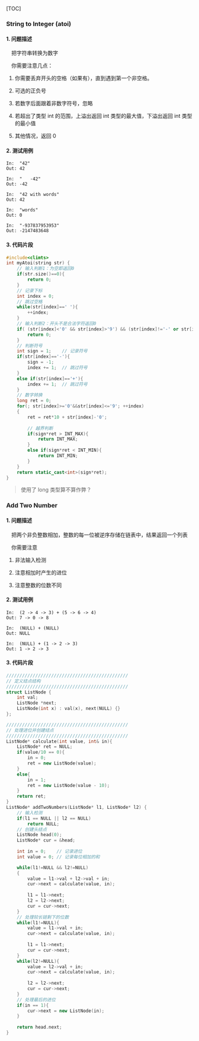 [TOC]

### String to Integer (atoi) ###

#### 1. 问题描述

&emsp;把字符串转换为数字

&emsp;你需要注意几点：

1. 你需要丢弃开头的空格（如果有），直到遇到第一个非空格。

2. 可选的正负号

3. 若数字后面跟着非数字符号，忽略

4. 若超出了类型 int 的范围，上溢出返回 int 类型的最大值，下溢出返回 int 类型的最小值

5. 其他情况，返回 0

#### 2. 测试用例

```
In:  "42"
Out: 42
```
```
In:  "   -42"
Out: -42
```
```
In:  "42 with words"
Out: 42
```
```
In:  "words"
Out: 0
```
```
In:  "-937837953953"
Out: -2147483648
```
#### 3. 代码片段

```C++
#include<climts>
int myAtoi(string str) {
    // 输入判断1：为空即返回0
    if(str.size()==0){
        return 0;
    }
    // 记录下标
    int index = 0;
    // 跳过空格
    while(str[index]==' '){
        ++index;
    }
    // 输入判断2：开头不是合法字符返回0
    if( (str[index]<'0' && str[index]>'9') && (str[index]!='-' or str[index]!='+') ){
        return 0;
    }
    // 判断符号
    int sign = 1;    // 记录符号
    if(str[index]=='-'){
        sign = -1;
        index += 1;  // 跳过符号
    }
    else if(str[index]=='+'){
        index += 1;  // 跳过符号
    }
    // 数字转换
    long ret = 0;
    for(; str[index]>='0'&&str[index]<='9'; ++index)
    {
        ret = ret*10 + str[index]-'0';
        
        // 越界判断
        if(sign*ret > INT_MAX){
            return INT_MAX;
        }
        else if(sign*ret < INT_MIN){
            return INT_MIN;
        }
    }
    return static_cast<int>(sign*ret);
}
```

> 使用了 long 类型算不算作弊？

### Add Two Number ####

#### 1. 问题描述

&emsp;把两个非负整数相加，整数的每一位被逆序存储在链表中，结果返回一个列表

&emsp;你需要注意

1. 非法输入检测

2. 注意相加时产生的进位

3. 注意整数的位数不同

#### 2. 测试用例

```
In:  (2 -> 4 -> 3) + (5 -> 6 -> 4)
Out: 7 -> 0 -> 8
```
```
In:  (NULL) + (NULL)
Out: NULL
```
```
In:  (NULL) + (1 -> 2 -> 3)
Out: 1 -> 2 -> 3
```

#### 3. 代码片段

```C++
//////////////////////////////////////////////
// 定义结点结构
//////////////////////////////////////////////
struct ListNode {
    int val;
    ListNode *next;
    ListNode(int x) : val(x), next(NULL) {}
};

//////////////////////////////////////////////
// 处理进位并创建结点
//////////////////////////////////////////////
ListNode* calculate(int value, int& in){
    ListNode* ret = NULL;
    if(value/10 == 0){
        in = 0;
        ret = new ListNode(value);
    }
    else{
        in = 1;
        ret = new ListNode(value - 10);
    }
    return ret;
}
ListNode* addTwoNumbers(ListNode* l1, ListNode* l2) {
    // 输入检测        
    if(l1 == NULL || l2 == NULL)
        return NULL;
    // 创建头结点 
    ListNode head(0);
    ListNode* cur = &head;
    
    int in = 0;    // 记录进位
    int value = 0; // 记录每位相加的和

    while(l1!=NULL && l2!=NULL)
    {
        value = l1->val + l2->val + in;
        cur->next = calculate(value, in);
        
        l1 = l1->next;
        l2 = l2->next;
        cur = cur->next;
    }
    // 处理较长链剩下的位数
    while(l1!=NULL){
        value = l1->val + in;
        cur->next = calculate(value, in);
        
        l1 = l1->next;
        cur = cur->next;
    }
    while(l2!=NULL){
        value = l2->val + in;
        cur->next = calculate(value, in);
        
        l2 = l2->next;
        cur = cur->next;
    }
    // 处理最后的进位
    if(in == 1){
        cur->next = new ListNode(in);
    }
    
    return head.next;
}
```
